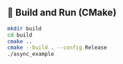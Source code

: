 ## 🔧 Build and Run (CMake)
```sh
mkdir build
cd build
cmake ..
cmake --build . --config Release
./async_example